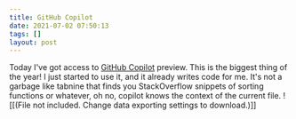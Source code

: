 ```yaml
---
title: GitHub Copilot
date: 2021-07-02 07:50:13
tags: []
layout: post
---
```


Today I've got access to [GitHub Copilot](https://copilot.github.com/) preview. This is the biggest thing of the year! I just started to use it, and it already writes code for me. It's not a garbage like tabnine that finds you StackOverflow snippets of sorting functions or whatever, oh no, copilot knows the context of the current file.
![[(File not included. Change data exporting settings to download.)]]
